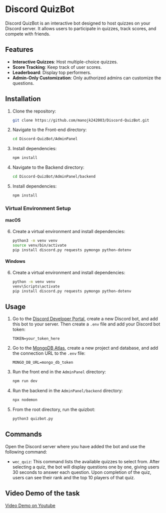 # Discord QuizBot

Discord QuizBot is an interactive bot designed to host quizzes on your Discord server. It allows users to participate in quizzes, track scores, and compete with friends.

## Features
- **Interactive Quizzes**: Host multiple-choice quizzes.
- **Score Tracking**: Keep track of user scores.
- **Leaderboard**: Display top performers.
- **Admin-Only Customization**: Only authorized admins can customize the questions.

## Installation

1. Clone the repository:
    ```bash
    git clone https://github.com/manojk242003/Discord-QuizBot.git
    ```
2. Navigate to the Front-end directory:
    ```bash
    cd Discord-QuizBot/AdminPanel
    ```
3. Install dependencies:
    ```bash
    npm install
    ```
4. Navigate to the Backend directory:
    ```bash
    cd Discord-QuizBot/AdminPanel/backend
    ```
5. Install dependencies:
    ```bash
    npm install
    ```

### Virtual Environment Setup

#### macOS
6. Create a virtual environment and install dependencies:
    ```bash
    python3 -m venv venv
    source venv/bin/activate
    pip install discord.py requests pymongo python-dotenv
    ```

#### Windows
6. Create a virtual environment and install dependencies:
    ```bash
    python -m venv venv
    venv\Scripts\activate
    pip install discord.py requests pymongo python-dotenv
    ```

## Usage

1. Go to the [Discord Developer Portal](https://discord.com/developers/applications), create a new Discord bot, and add this bot to your server. Then create a `.env` file and add your Discord bot token:
    ```
    TOKEN=your_token_here
    ```
2. Go to the [MongoDB Atlas](https://www.mongodb.com/products/platform/atlas-database), create a new project and database, and add the connection URL to the `.env` file:
    ```
    MONGO_DB_URL=mongo_db_token
    ```
3. Run the front end in the `AdminPanel` directory:
    ```bash
    npm run dev
    ```
4. Run the backend in the `AdminPanel/backend` directory:
    ```bash
    npx nodemon
    ```
5. From the root directory, run the quizbot:
    ```bash
    python3 quizbot.py
    ```

## Commands

Open the Discord server where you have added the bot and use the following command:
- `wec_quiz`: This command lists the available quizzes to select from. After selecting a quiz, the bot will display questions one by one, giving users 30 seconds to answer each question. Upon completion of the quiz, users can see their rank and the top 10 players of that quiz.

## Video Demo of the task
[Video Demo on Youtube](https://youtu.be/n9tBMIm5SPM)




